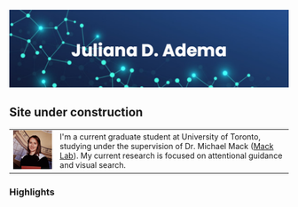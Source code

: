 ![bannerpng](/pics/banner.png)   

## Site under construction  

| | |
|-|-|
| ![](/pics/avtr.jpg)        |  I'm a current graduate student at University of Toronto, studying under the supervision of Dr. Michael Mack ([Mack Lab](http://macklab.utoronto.ca/)). My current research is focused on attentional guidance and visual search. |


### Highlights
